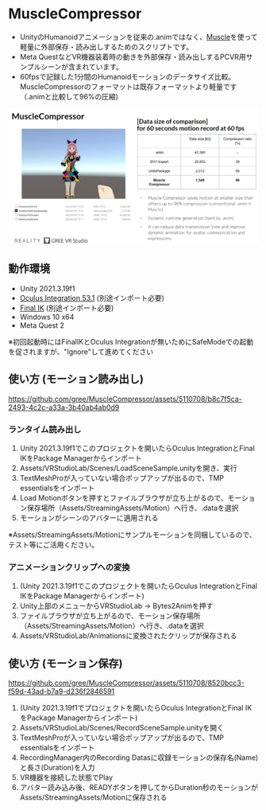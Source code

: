 # MuscleCompressor

- UnityのHumanoidアニメーションを従来の.animではなく、[Muscle](https://docs.unity3d.com/ja/2017.4/Manual/MuscleDefinitions.html)を使って軽量に外部保存・読み出しするためのスクリプトです。
- Meta QuestなどVR機器装着時の動きを外部保存・読み出しするPCVR用サンプルシーンが含まれています。
- 60fpsで記録した1分間のHumanoidモーションのデータサイズ比較。MuscleCompressorのフォーマットは既存フォーマットより軽量です（.animと比較して96%の圧縮)

![image](https://github.com/gree/MuscleCompressor/blob/readme-imgs/imgs/MuscleCompressor.png?raw=true)


## 動作環境
- Unity 2021.3.19f1
- [Oculus Integration 53.1](https://developer.oculus.com/downloads/package/unity-integration/53.1) (別途インポート必要)
- [Final IK](https://assetstore.unity.com/?q=Final%20IK&orderBy=1) (別途インポート必要)
- Windows 10 x64
- Meta Quest 2

※初回起動時にはFinalIKとOculus Integrationが無いためにSafeModeでの起動を促されますが、"Ignore"して進めてください

## 使い方 (モーション読み出し)

https://github.com/gree/MuscleCompressor/assets/5110708/b8c7f5ca-2493-4c2c-a33a-3b40ab4ab0d9

### ランタイム読み出し
1. Unity 2021.3.19f1でこのプロジェクトを開いたらOculus IntegrationとFinal IKをPackage Managerからインポート
2. Assets/VRStudioLab/Scenes/LoadSceneSample.unityを開き、実行
3. TextMeshProが入っていない場合ポップアップが出るので、TMP essentialsをインポート
4. Load Motionボタンを押すとファイルブラウザが立ち上がるので、モーション保存場所（Assets/StreamingAssets/Motion）へ行き、.dataを選択
5. モーションがシーンのアバターに適用される

※Assets/StreamingAssets/Motionにサンプルモーションを同梱しているので、テスト等にご活用ください。

### アニメーションクリップへの変換
1. (Unity 2021.3.19f1でこのプロジェクトを開いたらOculus IntegrationとFinal IKをPackage Managerからインポート)
2. Unity上部のメニューからVRStudioLab -> Bytes2Animを押す
3. ファイルブラウザが立ち上がるので、モーション保存場所（Assets/StreamingAssets/Motion）へ行き、.dataを選択
4. Assets/VRStudioLab/Animationsに変換されたクリップが保存される
   
## 使い方 (モーション保存)

https://github.com/gree/MuscleCompressor/assets/5110708/8520bcc3-f59d-43ad-b7a9-d236f2846591

1. (Unity 2021.3.19f1でプロジェクトを開いたらOculus IntegrationとFinal IKをPackage Managerからインポート)
2. Assets/VRStudioLab/Scenes/RecordSceneSample.unityを開く
3. TextMeshProが入っていない場合ポップアップが出るので、TMP essentialsをインポート
4. RecordingManager内のRecording Datasに収録モーションの保存名(Name)と長さ(Duration)を入力
5. VR機器を接続した状態でPlay
6. アバター読み込み後、READYボタンを押してからDuration秒のモーションがAssets/StreamingAssets/Motionに保存される




